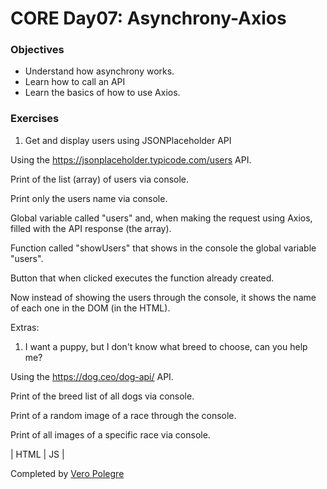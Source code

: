 # CORE Day07: Asynchrony-Axios

### Objectives 

- Understand how asynchrony works.
- Learn how to call an API
- Learn the basics of how to use Axios.

### Exercises

1. Get and display users using JSONPlaceholder API

Using the https://jsonplaceholder.typicode.com/users API.

Print of the list (array) of users via console.

Print only the users name via console.

Global variable called "users" and, when making the request using Axios, filled with the API response (the array).

Function called "showUsers" that shows in the console the global variable "users".

Button that when clicked executes the function already created.

Now instead of showing the users through the console, it shows the name of each one in the DOM (in the HTML).

Extras:

1. I want a puppy, but I don't know what breed to choose, can you help me?

Using the https://dog.ceo/dog-api/ API.

Print of the breed list of all dogs via console.

Print of a random image of a race through the console.

Print of all images of a specific race via console.

| HTML | JS |

Completed by [Vero Polegre](https://github.com/VeroPolegre)
